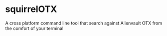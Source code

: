 # squirrelOTX
A cross platform command line tool that search against Alienvault OTX from the comfort of your terminal
